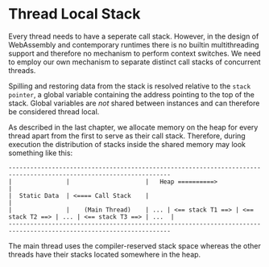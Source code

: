 # Thread Local Stack
Every thread needs to have a seperate call stack. However, in the design of WebAssembly and contemporary runtimes there is no builtin multithreading support and therefore no mechanism to perform context switches. We need to employ our own mechanism to separate distinct call stacks of concurrent threads.

Spilling and restoring data from the stack is resolved relative to the `stack pointer`, a global variable containing the address pointing to the top of the stack. Global variables are _not_ shared between instances and can therefore be considered thread local. 

As described in the last chapter, we allocate memory on the heap for every thread apart from the first to serve as their call stack. Therefore, during execution the distribution of stacks inside the shared memory may look something like this:

```
-------------------------------------------------------------------------------------------------------------------
|               |                     |   Heap ==========>                                                        |
|  Static Data  | <==== Call Stack    |                                                                           |
|               |    (Main Thread)    | ... | <== stack T1 ==> | <== stack T2 ==> | ... | <== stack T3 ==> | ...  |
-------------------------------------------------------------------------------------------------------------------
```

The main thread uses the compiler-reserved stack space whereas the other threads have their stacks located somewhere in the heap.